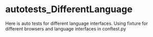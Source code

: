 # autotests_DifferentLanguage
Here is auto tests for different language interfaces. Using fixture for different browsers and language interfaces in conftest.py
